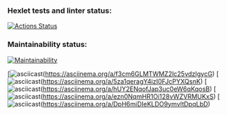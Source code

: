 ### Hexlet tests and linter status:

[![Actions Status](https://github.com/gozhon/frontend-project-44/actions/workflows/hexlet-check.yml/badge.svg)](https://github.com/gozhon/frontend-project-44/actions)

### Maintainability status:

[![Maintainability](https://api.codeclimate.com/v1/badges/302bbe2fab8e8eb237a2/maintainability)](https://codeclimate.com/github/gozhon/frontend-project-44/maintainability)


[![asciicast](https://asciinema.org/a/f3cm6GLMTWMZ2lc25vdzlgycG.png)(https://asciinema.org/a/f3cm6GLMTWMZ2lc25vdzlgycG)
[![asciicast](https://asciinema.org/a/5za1qeragY4izI0FJcPYXQsnK.png)(https://asciinema.org/a/5za1qeragY4izI0FJcPYXQsnK)
[![asciicast](https://asciinema.org/a/hUY2ENqofJap3uc0eW6qKqosB.png)(https://asciinema.org/a/hUY2ENqofJap3uc0eW6qKqosB)
[![asciicast](https://asciinema.org/a/ezn0NqmHR1Oi128vWZVRMUKxS.png)(https://asciinema.org/a/ezn0NqmHR1Oi128vWZVRMUKxS)
[![asciicast](https://asciinema.org/a/DpH6miDIeKLDO9ymvltDpqLbD.png)(https://asciinema.org/a/DpH6miDIeKLDO9ymvltDpqLbD)